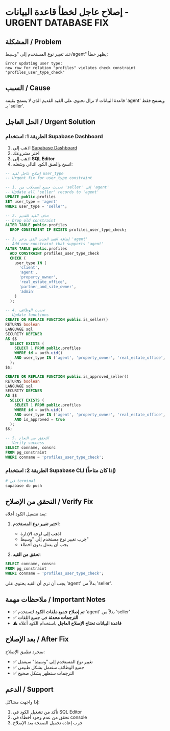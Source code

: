 # إصلاح عاجل لخطأ قاعدة البيانات - URGENT DATABASE FIX

## المشكلة / Problem
عند تغيير نوع المستخدم إلى "وسيط/agent" يظهر خطأ:
```
Error updating user type: 
new row for relation "profiles" violates check constraint "profiles_user_type_check"
```

## السبب / Cause
قاعدة البيانات لا تزال تحتوي على القيد القديم الذي لا يسمح بقيمة 'agent' ويسمح فقط بـ 'seller'.

## الحل العاجل / Urgent Solution

### الطريقة 1: استخدام Supabase Dashboard
1. اذهب إلى [Supabase Dashboard](https://supabase.com/dashboard)
2. اختر مشروعك
3. اذهب إلى **SQL Editor**
4. انسخ والصق الكود التالي وشغله:

```sql
-- إصلاح عاجل لقيد user_type
-- Urgent fix for user_type constraint

-- 1. تحديث جميع السجلات من 'seller' إلى 'agent'
-- Update all 'seller' records to 'agent'
UPDATE public.profiles 
SET user_type = 'agent' 
WHERE user_type = 'seller';

-- 2. حذف القيد القديم
-- Drop old constraint
ALTER TABLE public.profiles
  DROP CONSTRAINT IF EXISTS profiles_user_type_check;

-- 3. إضافة القيد الجديد الذي يدعم 'agent'
-- Add new constraint that supports 'agent'
ALTER TABLE public.profiles
  ADD CONSTRAINT profiles_user_type_check
  CHECK (
    user_type IN (
      'client', 
      'agent', 
      'property_owner', 
      'real_estate_office', 
      'partner_and_site_owner',
      'admin'
    )
  );

-- 4. تحديث الوظائف
-- Update functions
CREATE OR REPLACE FUNCTION public.is_seller()
RETURNS boolean
LANGUAGE sql
SECURITY DEFINER
AS $$
  SELECT EXISTS (
    SELECT 1 FROM public.profiles 
    WHERE id = auth.uid() 
    AND user_type IN ('agent', 'property_owner', 'real_estate_office', 'partner_and_site_owner')
  );
$$;

CREATE OR REPLACE FUNCTION public.is_approved_seller()
RETURNS boolean
LANGUAGE sql
SECURITY DEFINER
AS $$
  SELECT EXISTS (
    SELECT 1 FROM public.profiles 
    WHERE id = auth.uid() 
    AND user_type IN ('agent', 'property_owner', 'real_estate_office', 'partner_and_site_owner')
    AND is_approved = true
  );
$$;

-- 5. التحقق من النجاح
-- Verify success
SELECT conname, consrc 
FROM pg_constraint 
WHERE conname = 'profiles_user_type_check';
```

### الطريقة 2: استخدام Supabase CLI (إذا كان متاحاً)
```bash
# في terminal
supabase db push
```

## التحقق من الإصلاح / Verify Fix

بعد تشغيل الكود أعلاه:

1. **اختبر تغيير نوع المستخدم**:
   - اذهب إلى لوحة الإدارة
   - جرب تغيير نوع مستخدم إلى "وسيط"
   - يجب أن يعمل بدون أخطاء

2. **تحقق من القيد**:
```sql
SELECT conname, consrc 
FROM pg_constraint 
WHERE conname = 'profiles_user_type_check';
```

يجب أن ترى أن القيد يحتوي على 'agent' بدلاً من 'seller'.

## ملاحظات مهمة / Important Notes

- ✅ **تم إصلاح جميع ملفات الكود** لتستخدم 'agent' بدلاً من 'seller'
- ✅ **الترجمات محدثة** في جميع اللغات
- ⚠️ **قاعدة البيانات تحتاج الإصلاح العاجل** باستخدام الكود أعلاه

## بعد الإصلاح / After Fix

بمجرد تطبيق الإصلاح:
- ✅ تغيير نوع المستخدم إلى "وسيط" سيعمل
- ✅ جميع الوظائف ستعمل بشكل طبيعي
- ✅ الترجمات ستظهر بشكل صحيح

## الدعم / Support

إذا واجهت مشاكل:
1. تأكد من تشغيل الكود في SQL Editor
2. تحقق من عدم وجود أخطاء في console
3. جرب إعادة تحميل الصفحة بعد الإصلاح
